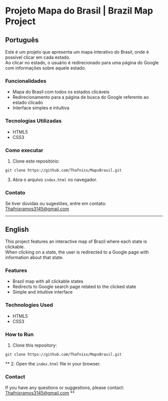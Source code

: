 # Projeto Mapa do Brasil | Brazil Map Project

## Português

Este é um projeto que apresenta um mapa interativo do Brasil, onde é possível clicar em cada estado.  
Ao clicar no estado, o usuário é redirecionado para uma página do Google com informações sobre aquele estado.

### Funcionalidades
- Mapa do Brasil com todos os estados clicáveis
- Redirecionamento para a página de busca do Google referente ao estado clicado
- Interface simples e intuitiva

### Tecnologias Utilizadas
- HTML5
- CSS3

### Como executar
1. Clone este repositório:
   
`git clone https://github.com/Thafniss/MapsBrasil.git`

3. Abra o arquivo `index.html` no navegador.

### Contato
Se tiver dúvidas ou sugestões, entre em contato: Thafnisramos3145@gmail.com

---

## English

This project features an interactive map of Brazil where each state is clickable.  
When clicking on a state, the user is redirected to a Google page with information about that state.

### Features
- Brazil map with all clickable states
- Redirects to Google search page related to the clicked state
- Simple and intuitive interface

### Technologies Used
- HTML5
- CSS3

### How to Run
1. Clone this repository:  
   
`git clone https://github.com/Thafniss/MapsBrasil.git`

**
2. Open the `index.html` file in your browser.

### Contact
If you have any questions or suggestions, please contact: Thafnisramos3145@gmail.com
**
